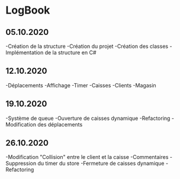 ﻿# LogBook
## 05.10.2020
-Création de la structure
-Création du projet
-Création des classes
-Implémentation de la structure en C#
## 12.10.2020
-Déplacements
-Affichage
-Timer
-Caisses
-Clients
-Magasin
## 19.10.2020
-Système de queue
-Ouverture de caisses dynamique
-Refactoring
-Modification des déplacements
## 26.10.2020
-Modification "Collision" entre le client et la caisse
-Commentaires
-Suppression du timer du store
-Fermeture de caisses dynamique
-Refactoring